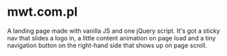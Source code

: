 # mwt.com.pl
A landing page made with vanilla JS and one jQuery script. It's got a sticky nav that slides a logo in, a little content animation on page load and a tiny navigation button on the right-hand side that shows up on page scroll.
